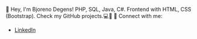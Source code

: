 
👋 Hey, I'm Bjoreno Degens! PHP, SQL, Java, C#. Frontend with HTML, CSS (Bootstrap). Check my GitHub projects.💻🚀
🔗 Connect with me:
- [LinkedIn](https://www.linkedin.com/in/bjoreno-degens-8ba9a01a6/)
<!--
**BjorenoDegens/BjorenoDegens** is a ✨ _special_ ✨ repository because its `README.md` (this file) appears on your GitHub profile.

Here are some ideas to get you started:

- 🔭 I’m currently working on ...
- 🌱 I’m currently learning ...
- 👯 I’m looking to collaborate on ...
- 🤔 I’m looking for help with ...
- 💬 Ask me about ...
- 📫 How to reach me: ...
- 😄 Pronouns: ...
- ⚡ Fun fact: ...
-->
